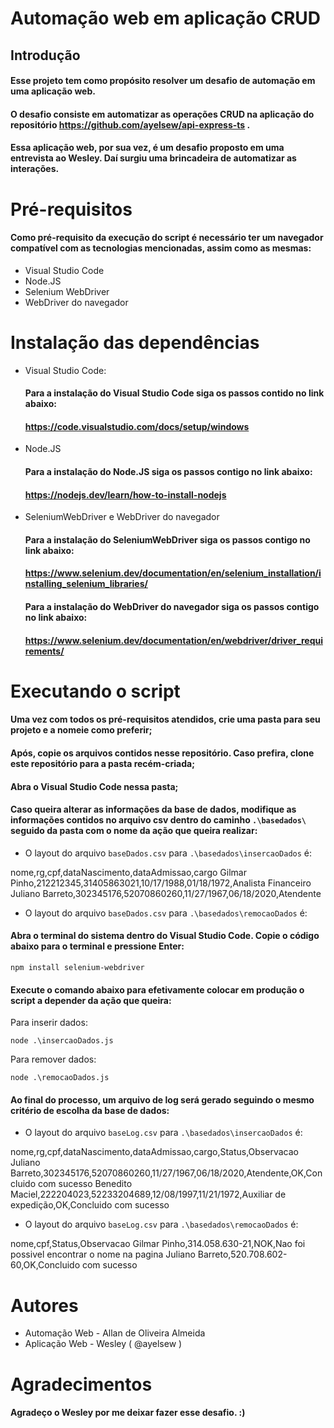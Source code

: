 # Automação web em aplicação CRUD

## Introdução

#### Esse projeto tem como propósito resolver um desafio de automação em uma aplicação web.

#### O desafio consiste em automatizar as operações CRUD na aplicação do repositório https://github.com/ayelsew/api-express-ts .

#### Essa aplicação web, por sua vez, é um desafio proposto em uma entrevista ao Wesley. Daí surgiu uma brincadeira de automatizar as interações.

# Pré-requisitos

#### Como pré-requisito da execução do script é necessário ter um navegador compatível com as tecnologias mencionadas, assim como as mesmas:

* Visual Studio Code
* Node.JS
* Selenium WebDriver
* WebDriver do navegador

# Instalação das dependências

* Visual Studio Code:
  #### Para a instalação do Visual Studio Code siga os passos contido no link abaixo:

  #### https://code.visualstudio.com/docs/setup/windows
* Node.JS
  #### Para a instalação do Node.JS siga os passos contigo no link abaixo:

  #### https://nodejs.dev/learn/how-to-install-nodejs
* SeleniumWebDriver e WebDriver do navegador
  #### Para a instalação do SeleniumWebDriver siga os passos contigo no link abaixo:

  #### https://www.selenium.dev/documentation/en/selenium_installation/installing_selenium_libraries/

  #### Para a instalação do WebDriver do navegador siga os passos contigo no link abaixo:

  #### https://www.selenium.dev/documentation/en/webdriver/driver_requirements/

# Executando o script

#### Uma vez com todos os pré-requisitos atendidos, crie uma pasta para seu projeto e a nomeie como preferir;

#### Após, copie os arquivos contidos nesse repositório. Caso prefira, clone este repositório para a pasta recém-criada;

#### Abra o Visual Studio Code nessa pasta;

#### Caso queira alterar as informações da base de dados, modifique as informações contidos no arquivo csv dentro do caminho ``.\basedados\`` seguido da pasta com o nome da ação que queira realizar:

* O layout do arquivo ``baseDados.csv`` para ``.\basedados\insercaoDados`` é:

nome,rg,cpf,dataNascimento,dataAdmissao,cargo
Gilmar Pinho,212212345,31405863021,10/17/1988,01/18/1972,Analista Financeiro
Juliano Barreto,302345176,52070860260,11/27/1967,06/18/2020,Atendente

* O layout do arquivo ``baseDados.csv`` para ``.\basedados\remocaoDados`` é:


#### Abra o terminal do sistema dentro do Visual Studio Code. Copie o código abaixo para o terminal e pressione Enter:

``npm install selenium-webdriver``

#### Execute o comando abaixo para efetivamente colocar em produção o script a depender da ação que queira:

Para inserir dados:

``node .\insercaoDados.js``

Para remover dados:

``node .\remocaoDados.js``

#### Ao final do processo, um arquivo de log será gerado seguindo o mesmo critério de escolha da base de dados:

* O layout do arquivo ``baseLog.csv`` para ``.\basedados\insercaoDados`` é:

nome,rg,cpf,dataNascimento,dataAdmissao,cargo,Status,Observacao
Juliano Barreto,302345176,52070860260,11/27/1967,06/18/2020,Atendente,OK,Concluido com sucesso
Benedito Maciel,222204023,52233204689,12/08/1997,11/21/1972,Auxiliar de expedição,OK,Concluido com sucesso

* O layout do arquivo ``baseLog.csv`` para ``.\basedados\remocaoDados`` é:

nome,cpf,Status,Observacao
Gilmar Pinho,314.058.630-21,NOK,Nao foi possivel encontrar o nome na pagina
Juliano Barreto,520.708.602-60,OK,Concluido com sucesso

# Autores

* Automação Web - Allan de Oliveira Almeida
* Aplicação Web - Wesley ( @ayelsew )

# Agradecimentos

#### Agradeço o Wesley por me deixar fazer esse desafio. :)
